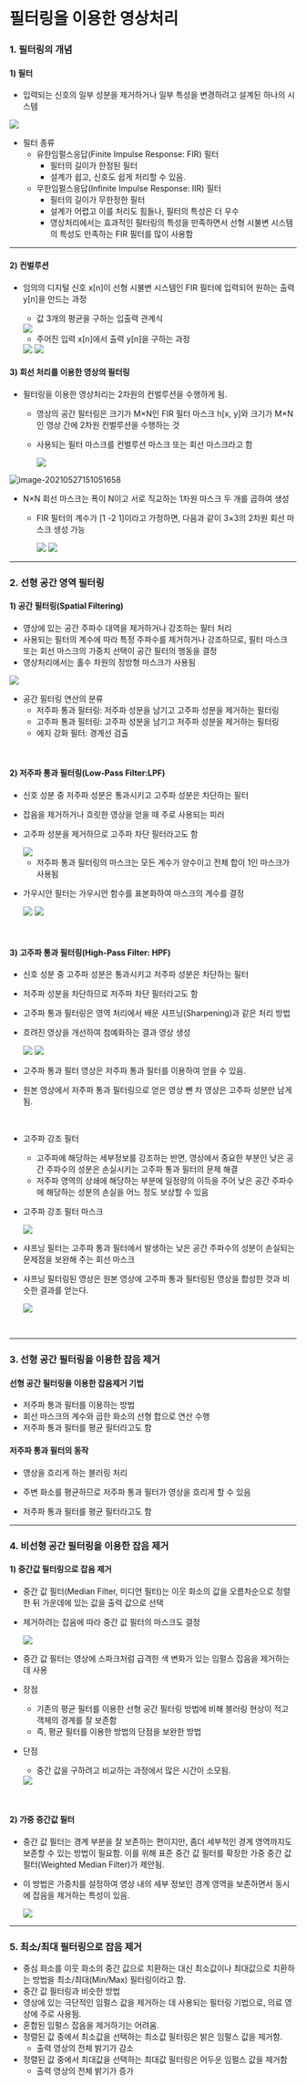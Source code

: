 # 필터링을 이용한 영상처리

### 1. 필터링의 개념

#### 1) 필터

- 입력되는 신호의 일부 성분을 제거하거나 일부 특성을 변경하려고 설계된 하나의 시스템

<img src = "https://github.com/sanga327/KSA/blob/main/Module05. 영상처리/Digital_Image_Processing/Document/img/07_img/image-20210526173212947.png">



- 필터 종류
  - 유한임펄스응답(Finite Impulse Response: FIR) 필터
    - 필터의 길이가 한정된 필터
    -  설계가 쉽고, 신호도 쉽게 처리할 수 있음. 
  - 무한임펄스응답(Infinite Impulse Response: IIR) 필터
    - 필터의 길이가 무한정한 필터
    - 설계가 어렵고 이를 처리도 힘들나, 필터의 특성은 더 우수 
    - 영상처리에서는 효과적인 필터링의 특성을 만족하면서 선형 시불변 시스템의 특성도 만족하는 FIR 필터를 많이 사용함

---

#### 2) 컨벌루션

- 임의의 디지털 신호 x[n]이 선형 시불변 시스템인 FIR 필터에 입력되어 원하는 출력 y[n]을 만드는 과정 

  - 값 3개의 평균을 구하는 입출력 관계식

  <img src = "https://github.com/sanga327/KSA/blob/main/Module05. 영상처리/Digital_Image_Processing/Document/img/07_img/image-20210526173714026.png">

  - 주어진 입력 x[n]에서 출력 y[n]을 구하는 과정 

  <img src = "https://github.com/sanga327/KSA/blob/main/Module05. 영상처리/Digital_Image_Processing/Document/img/07_img/image-20210526173740975.png">

  

  <img src = "https://github.com/sanga327/KSA/blob/main/Module05. 영상처리/Digital_Image_Processing/Document/img/07_img/image-20210526173850815.png">

#### 3) 회선 처리를 이용한 영상의 필터링

- 필터링을 이용한 영상처리는 2차원의 컨벌루션을 수행하게 됨. 
  - 영상의 공간 필터링은 크기가 M×N인 FIR 필터 마스크 h[x, y]와 크기가 M×N인 영상 간에 2차원 컨벌루션을 수행하는 것 
  
  - 사용되는 필터 마스크를 컨벌루션 마스크 또는 회선 마스크라고 함
  
    <img src = "https://github.com/sanga327/KSA/blob/main/Module05. 영상처리/Digital_Image_Processing/Document/img/07_img/.png">

![image-20210527151051658](C:\Users\user\AppData\Roaming\Typora\typora-user-images\image-20210527151051658.png)

- N×N 회선 마스크는 폭이 N이고 서로 직교하는 1차원 마스크 두 개를 곱하여 생성
  - FIR 필터의 계수가 [1 -2 1]이라고 가정하면, 다음과 같이 3×3의 2차원 회선 마스크 생성 가능
  
    <img src = "https://github.com/sanga327/KSA/blob/main/Module05. 영상처리/Digital_Image_Processing/Document/img/07_img/image-20210527151125926.png">
  
    <img src = "https://github.com/sanga327/KSA/blob/main/Module05. 영상처리/Digital_Image_Processing/Document/img/07_img/image-20210527151130390.png">





---

### 2. 선형 공간 영역 필터링

#### 1) 공간 필터링(Spatial Filtering)

- 영상에 있는 공간 주파수 대역을 제거하거나 강조하는 필터 처리
- 사용되는 필터의 계수에 따라 특정 주파수를 제거하거나 강조하므로, 필터 마스크 또는 회선 마스크의 가중치 선택이 공간 필터의 행동을 결정
- 영상처리에서는 홀수 차원의 정방형 마스크가 사용됨

<img src = "https://github.com/sanga327/KSA/blob/main/Module05. 영상처리/Digital_Image_Processing/Document/img/07_img/image-20210527151302572.png">



- 공간 필터링 연산의 분류
  - 저주파 통과 필터링: 저주파 성분을 남기고 고주파 성분을 제거하는 필터링
  - 고주파 통과 필터링: 고주파 성분을 남기고 저주파 성분을 제거하는 필터링
  - 에지 강화 필터: 경계선 검출

<br>

#### 2) 저주파 통과 필터링(Low-Pass Filter:LPF)

- 신호 성분 중 저주파 성분은 통과시키고 고주파 성분은 차단하는 필터

- 잡음을 제거하거나 흐릿한 영상을 얻을 때 주로 사용되는 피러

- 고주파 성분을 제거하므로 고주파 차단 필터라고도 함

  <img src = "https://github.com/sanga327/KSA/blob/main/Module05. 영상처리/Digital_Image_Processing/Document/img/07_img/image-20210527151502880.png">

  - 저주파 통과 필터링의 마스크는 모든 계수가 양수이고 전체 합이 1인 마스크가 사용됨

- 가우시안 필터는 가우시안 함수를 표본화하여 마스크의 계수를 결정

  <img src = "https://github.com/sanga327/KSA/blob/main/Module05. 영상처리/Digital_Image_Processing/Document/img/07_img/image-20210527151556393.png">

  <img src = "https://github.com/sanga327/KSA/blob/main/Module05. 영상처리/Digital_Image_Processing/Document/img/07_img/image-20210527151558865.png">



<br>

#### 3) 고주파 통과 필터링(High-Pass Filter: HPF)

- 신호 성분 중 고주파 성분은 통과시키고 저주파 성분은 차단하는 필터

- 저주파 성분을 차단하므로 저주파 차단 필터라고도 함

- 고주파 통과 필터링은 영역 처리에서 배운 샤프닝(Sharpening)과 같은 처리 방법

- 흐려진 영상을 개선하여 첨예화하는 결과 영상 생성

  <img src = "https://github.com/sanga327/KSA/blob/main/Module05. 영상처리/Digital_Image_Processing/Document/img/07_img/image-20210527152128407.png">

  <img src = "https://github.com/sanga327/KSA/blob/main/Module05. 영상처리/Digital_Image_Processing/Document/img/07_img/image-20210527152130827.png">



- 고주파 통과 필터 영상은 저주파 통과 필터를 이용하여 얻을 수 있음. 
- 원본 영상에서 저주파 통과 필터링으로 얻은 영상 뺀 차 영상은 고주파 성분만 남게 됨. 

<br>

- 고주파 강조 필터

  - 고주파에 해당하는 세부정보를 강조하는 반면, 영상에서 중요한 부분인 낮은 공간 주파수의 성분은 손실시키는 고주파 통과 필터의 문제 해결
  - 저주파 영역의 상쇄에 해당하는 부분에 일정량의 이득을 주어 낮은 공간 주파수에 해당하는 성분의 손실을 어느 정도 보상할 수 있음

- 고주파 강조 필터 마스크

  <img src = "https://github.com/sanga327/KSA/blob/main/Module05. 영상처리/Digital_Image_Processing/Document/img/07_img/image-20210527152432329.png">

  

  <br>

- 샤프닝 필터는 고주파 통과 필터에서 발생하는 낮은 공간 주파수의 성분이 손실되는 문제점을 보완해 주는 회선 마스크

- 샤프닝 필터링된 영상은 원본 영상에 고주파 통과 필터링된 영상을 합성한 것과 비슷한 결과를 얻는다.

  <img src = "https://github.com/sanga327/KSA/blob/main/Module05. 영상처리/Digital_Image_Processing/Document/img/07_img/image-20210527153005533.png">



<br>

---

### 3. 선형 공간 필터링을 이용한 잡음 제거

#### 선형 공간 필터링을 이용한 잡음제거 기법

- 저주파 통과 필터를 이용하는 방법 
- 회선 마스크의 계수와 곱한 화소의 선형 합으로 연산 수행
- 저주파 통과 필터를 평균 필터라고도 함



#### 저주파 통과 필터의 동작

- 영상을 흐리게 하는 블러링 처리

- 주변 화소를 평균하므로 저주파 통과 필터가 영상을 흐리게 할 수 있음

- 저주파 통과 필터를 평균 필터라고도 함



---

### 4. 비선형 공간 필터링을 이용한 잡음 제거

#### 1) 중간값 필터링으로 잡음 제거

- 중간 값 필터(Median Filter, 미디언 필터)는 이웃 화소의 값을 오름차순으로 정렬한 뒤 가운데에 있는 값을 출력 값으로 선택 

- 제거하려는 잡음에 따라 중간 값 필터의 마스크도 결정 

  <img src = "https://github.com/sanga327/KSA/blob/main/Module05. 영상처리/Digital_Image_Processing/Document/img/07_img/image-20210527153752629.png">





- 중간 값 필터는 영상에 스파크처럼 급격한 색 변화가 있는 임펄스 잡음을 제거하는 데 사용 
- 장점
  - 기존의 평균 필터를 이용한 선형 공간 필터링 방법에 비해 블러링 현상이 적고 객체의 경계를 잘 보존함 
  - 즉, 평균 필터를 이용한 방법의 단점을 보완한 방법 
- 단점
  - 중간 값을 구하려고 비교하는 과정에서 많은 시간이 소모됨. 
  
  <img src = "https://github.com/sanga327/KSA/blob/main/Module05. 영상처리/Digital_Image_Processing/Document/img/07_img/image-20210527153943728.png">



<br>

#### 2) 가중 중간값 필터

- 중간 값 필터는 경계 부분을 잘 보존하는 편이지만, 좀더 세부적인 경계 영역까지도 보존할 수 있는 방법이 필요함. 이를 위해 표준 중간 값 필터를 확장한 가중 중간 값 필터(Weighted Median Filter)가 제안됨. 

- 이 방법은 가중치를 설정하여 영상 내의 세부 정보인 경계 영역을 보존하면서 동시에 잡음을 제거하는 특성이 있음. 

  <img src = "https://github.com/sanga327/KSA/blob/main/Module05. 영상처리/Digital_Image_Processing/Document/img/07_img/image-20210527154444758.png">



---

### 5. 최소/최대 필터링으로 잡음 제거



- 중심 화소를 이웃 화소의 중간 값으로 치환하는 대신 최소값이나 최대값으로 치환하는 방법을 최소/최대(Min/Max) 필터링이라고 함. 
- 중간 값 필터링과 비슷한 방법
- 영상에 있는 극단적인 임펄스 값을 제거하는 데 사용되는 필터링 기법으로, 의료 영상에 주로 사용됨.
- 혼합된 임펄스 잡음을 제거하기는 어려움.
- 정렬된 값 중에서 최소값을 선택하는 최소값 필터링은 밝은 임펄스 값을 제거함. 
  - 출력 영상의 전체 밝기가 감소 
- 정렬된 값 중에서 최대값을 선택하는 최대값 필터링은 어두운 임펄스 값을 제거함
  - 출력 영상의 전체 밝기가 증가 

